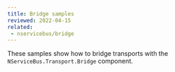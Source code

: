 ```yaml
---
title: Bridge samples
reviewed: 2022-04-15
related:
 - nservicebus/bridge
---
```


These samples show how to bridge transports with the `NServiceBus.Transport.Bridge` component.
